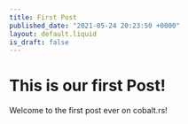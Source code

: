 ```yaml
---
title: First Post
published_date: "2021-05-24 20:23:50 +0000"
layout: default.liquid
is_draft: false
---
```

# This is our first Post!

Welcome to the first post ever on cobalt.rs!
